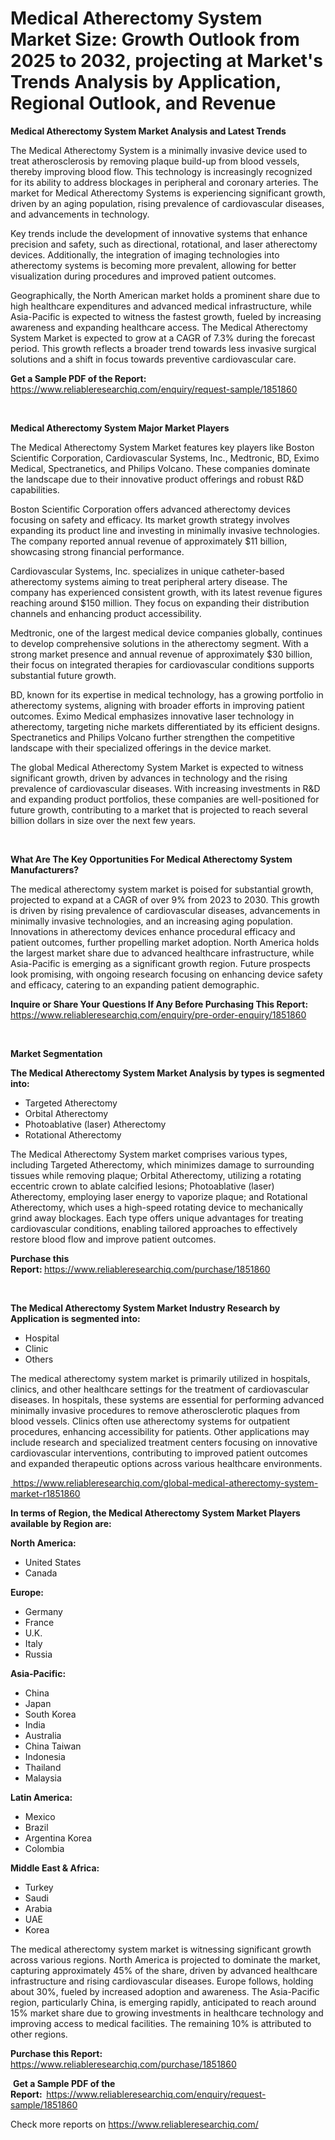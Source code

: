 <p><h1>Medical Atherectomy System Market Size: Growth Outlook from 2025 to 2032, projecting at Market's Trends Analysis by Application, Regional Outlook, and Revenue</h1></p><p><strong>Medical Atherectomy System Market Analysis and Latest Trends</strong></p>
<p><p>The Medical Atherectomy System is a minimally invasive device used to treat atherosclerosis by removing plaque build-up from blood vessels, thereby improving blood flow. This technology is increasingly recognized for its ability to address blockages in peripheral and coronary arteries. The market for Medical Atherectomy Systems is experiencing significant growth, driven by an aging population, rising prevalence of cardiovascular diseases, and advancements in technology. </p><p>Key trends include the development of innovative systems that enhance precision and safety, such as directional, rotational, and laser atherectomy devices. Additionally, the integration of imaging technologies into atherectomy systems is becoming more prevalent, allowing for better visualization during procedures and improved patient outcomes. </p><p>Geographically, the North American market holds a prominent share due to high healthcare expenditures and advanced medical infrastructure, while Asia-Pacific is expected to witness the fastest growth, fueled by increasing awareness and expanding healthcare access. The Medical Atherectomy System Market is expected to grow at a CAGR of 7.3% during the forecast period. This growth reflects a broader trend towards less invasive surgical solutions and a shift in focus towards preventive cardiovascular care.</p></p>
<p><strong>Get a Sample PDF of the Report:&nbsp;</strong> <a href="https://www.reliableresearchiq.com/enquiry/request-sample/1851860?utm_campaign=114&utm_medium=2&utm_source=Github&utm_content=ia&utm_term=07012025&utm_id=medical-atherectomy-system">https://www.reliableresearchiq.com/enquiry/request-sample/1851860</a></p>
<p>&nbsp;</p>
<p><strong>Medical Atherectomy System Major Market Players</strong></p>
<p><p>The Medical Atherectomy System Market features key players like Boston Scientific Corporation, Cardiovascular Systems, Inc., Medtronic, BD, Eximo Medical, Spectranetics, and Philips Volcano. These companies dominate the landscape due to their innovative product offerings and robust R&D capabilities. </p><p>Boston Scientific Corporation offers advanced atherectomy devices focusing on safety and efficacy. Its market growth strategy involves expanding its product line and investing in minimally invasive technologies. The company reported annual revenue of approximately $11 billion, showcasing strong financial performance.</p><p>Cardiovascular Systems, Inc. specializes in unique catheter-based atherectomy systems aiming to treat peripheral artery disease. The company has experienced consistent growth, with its latest revenue figures reaching around $150 million. They focus on expanding their distribution channels and enhancing product accessibility.</p><p>Medtronic, one of the largest medical device companies globally, continues to develop comprehensive solutions in the atherectomy segment. With a strong market presence and annual revenue of approximately $30 billion, their focus on integrated therapies for cardiovascular conditions supports substantial future growth.</p><p>BD, known for its expertise in medical technology, has a growing portfolio in atherectomy systems, aligning with broader efforts in improving patient outcomes. Eximo Medical emphasizes innovative laser technology in atherectomy, targeting niche markets differentiated by its efficient designs. Spectranetics and Philips Volcano further strengthen the competitive landscape with their specialized offerings in the device market.</p><p>The global Medical Atherectomy System Market is expected to witness significant growth, driven by advances in technology and the rising prevalence of cardiovascular diseases. With increasing investments in R&D and expanding product portfolios, these companies are well-positioned for future growth, contributing to a market that is projected to reach several billion dollars in size over the next few years.</p></p>
<p>&nbsp;</p>
<p><strong>What Are The Key Opportunities For Medical Atherectomy System Manufacturers?</strong></p>
<p><p>The medical atherectomy system market is poised for substantial growth, projected to expand at a CAGR of over 9% from 2023 to 2030. This growth is driven by rising prevalence of cardiovascular diseases, advancements in minimally invasive technologies, and an increasing aging population. Innovations in atherectomy devices enhance procedural efficacy and patient outcomes, further propelling market adoption. North America holds the largest market share due to advanced healthcare infrastructure, while Asia-Pacific is emerging as a significant growth region. Future prospects look promising, with ongoing research focusing on enhancing device safety and efficacy, catering to an expanding patient demographic.</p></p>
<p><strong>Inquire or Share Your Questions If Any Before Purchasing This Report:</strong> <a href="https://www.reliableresearchiq.com/enquiry/pre-order-enquiry/1851860?utm_campaign=114&utm_medium=2&utm_source=Github&utm_content=ia&utm_term=07012025&utm_id=medical-atherectomy-system">https://www.reliableresearchiq.com/enquiry/pre-order-enquiry/1851860</a></p>
<p>&nbsp;</p>
<p><strong>Market Segmentation</strong></p>
<p><strong>The Medical Atherectomy System Market Analysis by types is segmented into:</strong></p>
<p><ul><li>Targeted Atherectomy</li><li>Orbital Atherectomy</li><li>Photoablative (laser) Atherectomy</li><li>Rotational Atherectomy</li></ul></p>
<p><p>The Medical Atherectomy System market comprises various types, including Targeted Atherectomy, which minimizes damage to surrounding tissues while removing plaque; Orbital Atherectomy, utilizing a rotating eccentric crown to ablate calcified lesions; Photoablative (laser) Atherectomy, employing laser energy to vaporize plaque; and Rotational Atherectomy, which uses a high-speed rotating device to mechanically grind away blockages. Each type offers unique advantages for treating cardiovascular conditions, enabling tailored approaches to effectively restore blood flow and improve patient outcomes.</p></p>
<p><strong>Purchase this Report:&nbsp;</strong><a href="https://www.reliableresearchiq.com/purchase/1851860?utm_campaign=114&utm_medium=2&utm_source=Github&utm_content=ia&utm_term=07012025&utm_id=medical-atherectomy-system">https://www.reliableresearchiq.com/purchase/1851860</a></p>
<p>&nbsp;</p>
<p><strong>The Medical Atherectomy System Market Industry Research by Application is segmented into:</strong></p>
<p><ul><li>Hospital</li><li>Clinic</li><li>Others</li></ul></p>
<p><p>The medical atherectomy system market is primarily utilized in hospitals, clinics, and other healthcare settings for the treatment of cardiovascular diseases. In hospitals, these systems are essential for performing advanced minimally invasive procedures to remove atherosclerotic plaques from blood vessels. Clinics often use atherectomy systems for outpatient procedures, enhancing accessibility for patients. Other applications may include research and specialized treatment centers focusing on innovative cardiovascular interventions, contributing to improved patient outcomes and expanded therapeutic options across various healthcare environments.</p></p>
<p><a href="https://www.reliableresearchiq.com/global-medical-atherectomy-system-market-r1851860?utm_campaign=114&utm_medium=2&utm_source=Github&utm_content=ia&utm_term=07012025&utm_id=medical-atherectomy-system">&nbsp;https://www.reliableresearchiq.com/global-medical-atherectomy-system-market-r1851860</a></p>
<p><strong>In terms of Region, the Medical Atherectomy System Market Players available by Region are:</strong></p>
<p>
    <p> <strong> North America: </strong>
        <ul>
            <li>United States</li>
            <li>Canada</li>
        </ul>
        </p> 
    <p> <strong> Europe: </strong>
        <ul>
            <li>Germany</li>
            <li>France</li>
            <li>U.K.</li>
            <li>Italy</li>
            <li>Russia</li>
        </ul>
        </p> 
    <p> <strong> Asia-Pacific: </strong>
        <ul>
            <li>China</li>
            <li>Japan</li>
            <li>South Korea</li>
            <li>India</li>
            <li>Australia</li>
            <li>China Taiwan</li>
            <li>Indonesia</li>
            <li>Thailand</li>
            <li>Malaysia</li>
        </ul>
        </p> 
    <p> <strong> Latin America: </strong>
        <ul>
            <li>Mexico</li>
            <li>Brazil</li>
            <li>Argentina Korea</li>
            <li>Colombia</li>
        </ul>
        </p> 
    <p> <strong> Middle East & Africa: </strong>
        <ul>
            <li>Turkey</li>
            <li>Saudi</li>
            <li>Arabia</li>
            <li>UAE</li>
            <li>Korea</li>
        </ul>
    </p>
    </p>
<p><p>The medical atherectomy system market is witnessing significant growth across various regions. North America is projected to dominate the market, capturing approximately 45% of the share, driven by advanced healthcare infrastructure and rising cardiovascular diseases. Europe follows, holding about 30%, fueled by increased adoption and awareness. The Asia-Pacific region, particularly China, is emerging rapidly, anticipated to reach around 15% market share due to growing investments in healthcare technology and improving access to medical facilities. The remaining 10% is attributed to other regions.</p></p>
<p><strong>Purchase this Report: </strong><a href="https://www.reliableresearchiq.com/purchase/1851860?utm_campaign=114&utm_medium=2&utm_source=Github&utm_content=ia&utm_term=07012025&utm_id=medical-atherectomy-system">https://www.reliableresearchiq.com/purchase/1851860</a></p>
<p>&nbsp;<strong>Get a Sample PDF of the Report:&nbsp;&nbsp;</strong><a href="https://www.reliableresearchiq.com/enquiry/request-sample/1851860?utm_campaign=114&utm_medium=2&utm_source=Github&utm_content=ia&utm_term=07012025&utm_id=medical-atherectomy-system">https://www.reliableresearchiq.com/enquiry/request-sample/1851860</a></p>
<p><strong></strong></p>
<p>Check more reports on <a href="https://www.reliableresearchiq.com/?utm_campaign=114&utm_medium=2&utm_source=Github&utm_content=ia&utm_term=07012025&utm_id=medical-atherectomy-system">https://www.reliableresearchiq.com/</a></p>